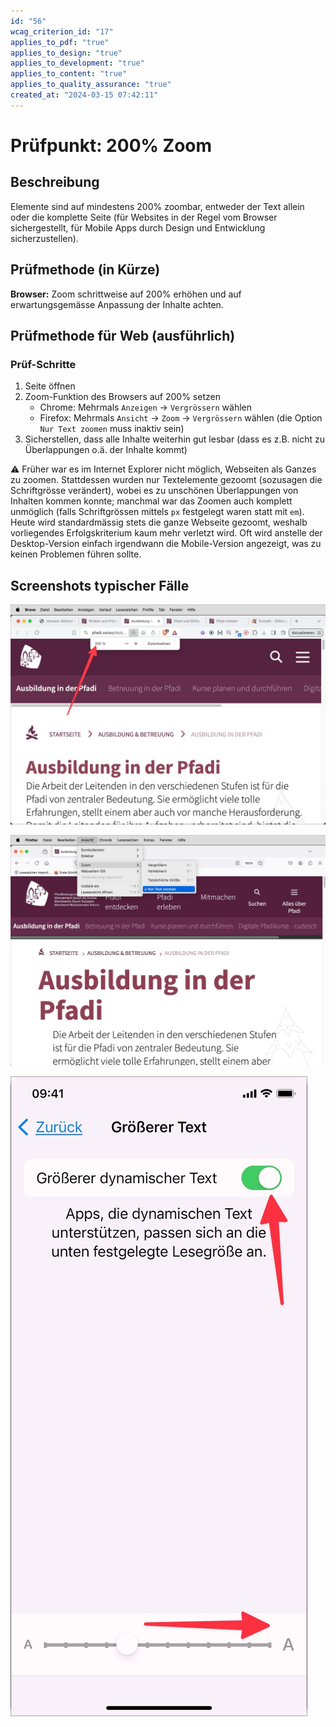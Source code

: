 ```yaml
---
id: "56"
wcag_criterion_id: "17"
applies_to_pdf: "true"
applies_to_design: "true"
applies_to_development: "true"
applies_to_content: "true"
applies_to_quality_assurance: "true"
created_at: "2024-03-15 07:42:11"
---
```


# Prüfpunkt: 200% Zoom

## Beschreibung

Elemente sind auf mindestens 200% zoombar, entweder der Text allein oder die komplette Seite (für Websites in der Regel vom Browser sichergestellt, für Mobile Apps durch Design und Entwicklung sicherzustellen).

## Prüfmethode (in Kürze)

**Browser:** Zoom schrittweise auf 200% erhöhen und auf erwartungsgemässe Anpassung der Inhalte achten.

## Prüfmethode für Web (ausführlich)

### Prüf-Schritte

1. Seite öffnen
1. Zoom-Funktion des Browsers auf 200% setzen
    - Chrome: Mehrmals `Anzeigen` → `Vergrössern` wählen
    - Firefox: Mehrmals `Ansicht` → `Zoom` → `Vergrössern` wählen (die Option `Nur Text zoomen` muss inaktiv sein)
1. Sicherstellen, dass alle Inhalte weiterhin gut lesbar (dass es z.B. nicht zu Überlappungen o.ä. der Inhalte kommt)

⚠️ Früher war es im Internet Explorer nicht möglich, Webseiten als Ganzes zu zoomen. Stattdessen wurden nur Textelemente gezoomt (sozusagen die Schriftgrösse verändert), wobei es zu unschönen Überlappungen von Inhalten kommen konnte; manchmal war das Zoomen auch komplett unmöglich (falls Schriftgrössen mittels `px` festgelegt waren statt mit `em`). Heute wird standardmässig stets die ganze Webseite gezoomt, weshalb vorliegendes Erfolgskriterium kaum mehr verletzt wird. Oft wird anstelle der Desktop-Version einfach irgendwann die Mobile-Version angezeigt, was zu keinen Problemen führen sollte.

## Screenshots typischer Fälle

![Webseiten lassen sich meistens problemlos zoomen](images/webseiten-lassen-sich-meistens-problemlos-zoomen.png)

![Firefox erlaubt auch, nur den Text zu zoomen](images/firefox-erlaubt-auch-nur-den-text-zu-zoomen.png)

![Text-Vergrösserung in iOS](images/text-vergrsserung-in-ios.png)